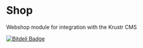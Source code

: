 Shop
====

Webshop module for integration with the Krustr CMS

[![Bitdeli Badge](https://d2weczhvl823v0.cloudfront.net/creolab/shop/trend.png)](https://bitdeli.com/free "Bitdeli Badge")
